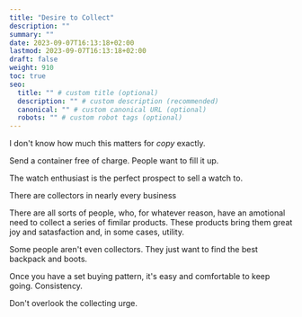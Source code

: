 ```yaml
---
title: "Desire to Collect"
description: ""
summary: ""
date: 2023-09-07T16:13:18+02:00
lastmod: 2023-09-07T16:13:18+02:00
draft: false
weight: 910
toc: true
seo:
  title: "" # custom title (optional)
  description: "" # custom description (recommended)
  canonical: "" # custom canonical URL (optional)
  robots: "" # custom robot tags (optional)
---
```



I don't know how much this matters for *copy* exactly.

Send a container free of charge. People want to fill it up.

The watch enthusiast is the perfect prospect to sell a watch to.

There are collectors in nearly every business

There are all sorts of people, who, for whatever reason, have an amotional need to collect a series of fimilar products. These products bring them great joy and satasfaction and, in some cases, utility.

Some people aren't even collectors. They just want to find the best backpack and boots.

Once you have a set buying pattern, it's easy and comfortable to keep going. Consistency.

Don't overlook the collecting urge.

